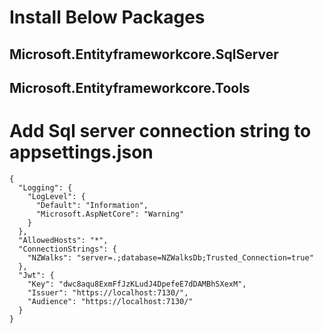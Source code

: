 
# Install Below Packages
## Microsoft.Entityframeworkcore.SqlServer
## Microsoft.Entityframeworkcore.Tools

# Add Sql server connection string to appsettings.json

```
{
  "Logging": {
    "LogLevel": {
      "Default": "Information",
      "Microsoft.AspNetCore": "Warning"
    }
  },
  "AllowedHosts": "*",
  "ConnectionStrings": {
    "NZWalks": "server=.;database=NZWalksDb;Trusted_Connection=true"
  },
  "Jwt": {
    "Key": "dwc8aqu8ExmFfJzKLudJ4DpefeE7dDAMBhSXexM",
    "Issuer": "https://localhost:7130/",
    "Audience": "https://localhost:7130/"
  }
}
```

